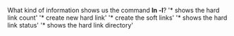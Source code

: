 What kind of information shows us the command __ln -l__?
'* shows the hard link count'
'* create new hard link'
'* create the soft links'
'* shows the hard link status'
'* shows the hard link directory'
